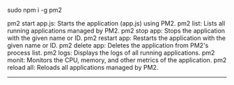 sudo npm i -g pm2

pm2 start app.js: Starts the application (app.js) using PM2.
pm2 list: Lists all running applications managed by PM2.
pm2 stop app: Stops the application with the given name or ID.
pm2 restart app: Restarts the application with the given name or ID.
pm2 delete app: Deletes the application from PM2's process list.
pm2 logs: Displays the logs of all running applications.
pm2 monit: Monitors the CPU, memory, and other metrics of the application.
pm2 reload all: Reloads all applications managed by PM2.


-----------------------------------------------------------------------------